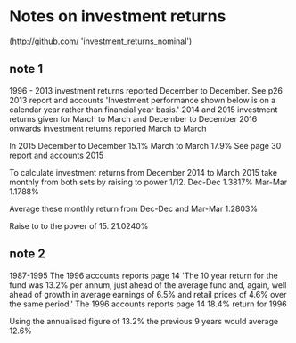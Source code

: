 # Notes on investment returns 

(http://github.com/ 'investment_returns_nominal')

## note 1
1996 - 2013 investment returns reported December to December. 
See p26 2013 report and accounts 'Investment performance shown below is on a calendar year rather than financial year basis.'
2014 and 2015 investment returns given for March to March and December to December
2016 onwards investment returns reported March to March 

In 2015 
December to December 15.1%
March to March 17.9%
See page 30 report and accounts 2015

To calculate investment returns from December 2014 to March 2015 take monthly from both sets by raising to power 1/12. 
Dec-Dec 1.3817%
Mar-Mar 1.1788%

Average these monthly return from Dec-Dec and Mar-Mar
1.2803%

Raise to to the power of 15. 
21.0240%


## note 2
1987-1995
The 1996 accounts reports page 14 
  'The 10 year return for the fund was 13.2% per annum, 
  just ahead of the average fund and, again, 
  well ahead of growth in average earnings of 6.5% and retail prices of 4.6% over the same period.'
The 1996 accounts reports page 14
  18.4% return for 1996
  
Using the annualised figure of 13.2% the previous 9 years would average 12.6%
